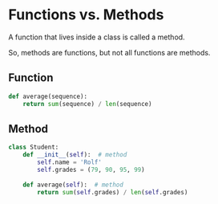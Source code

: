 # Functions vs. Methods

A function that lives inside a class is called a method.

So, methods are functions, but not all functions are methods.

## Function

```python
def average(sequence):
    return sum(sequence) / len(sequence)
```

## Method

```python
class Student:
    def __init__(self):  # method
        self.name = 'Rolf'
        self.grades = (79, 90, 95, 99)
    
    def average(self):  # method
        return sum(self.grades) / len(self.grades)
```